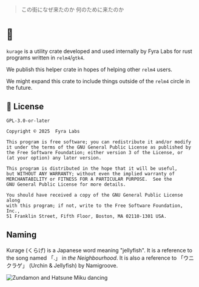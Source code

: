 > この街になぜ来たのか
> 何のために来たのか

# 🪼

`kurage` is a utility crate developed and used internally by Fyra Labs for rust programs written in `relm4`/`gtk4`.

We publish this helper crate in hopes of helping other `relm4` users.

We might expand this crate to include things outside of the `relm4` circle in the future.

## 📃 License

`GPL-3.0-or-later`

    Copyright © 2025  Fyra Labs

    This program is free software; you can redistribute it and/or modify
    it under the terms of the GNU General Public License as published by
    the Free Software Foundation; either version 3 of the License, or
    (at your option) any later version.

    This program is distributed in the hope that it will be useful,
    but WITHOUT ANY WARRANTY; without even the implied warranty of
    MERCHANTABILITY or FITNESS FOR A PARTICULAR PURPOSE.  See the
    GNU General Public License for more details.

    You should have received a copy of the GNU General Public License along
    with this program; if not, write to the Free Software Foundation, Inc.,
    51 Franklin Street, Fifth Floor, Boston, MA 02110-1301 USA.

## Naming

Kurage (くらげ) is a Japanese word meaning "jellyfish". It is a reference to the song named 「.」 in _the Neighbourhood_. It is also a reference to 「ウニクラゲ」 (Urchin & Jellyfish) by Namigroove.

![Zundamon and Hatsune Miku dancing](https://64.media.tumblr.com/c4a05c087d645489142318ab3b6e468f/9ce177eb04a94bb9-1c/s640x960/2c482f43c086cda12d9dc539c97dac47679c8ec6.gifv)
